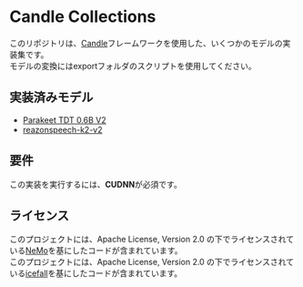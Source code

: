 # Candle Collections

このリポジトリは、[Candle](https://github.com/huggingface/candle)フレームワークを使用した、いくつかのモデルの実装集です。  
モデルの変換にはexportフォルダのスクリプトを使用してください。

## 実装済みモデル
* [Parakeet TDT 0.6B V2](https://huggingface.co/nvidia/parakeet-tdt-0.6b-v2)  
* [reazonspeech-k2-v2](https://huggingface.co/reazon-research/reazonspeech-k2-v2)

## 要件

この実装を実行するには、**CUDNN**が必須です。


## ライセンス
このプロジェクトには、Apache License, Version 2.0 の下でライセンスされている[NeMo](https://github.com/NVIDIA-NeMo/NeMo)を基にしたコードが含まれています。  
このプロジェクトには、Apache License, Version 2.0 の下でライセンスされている[icefall](https://github.com/k2-fsa/icefall)を基にしたコードが含まれています。
